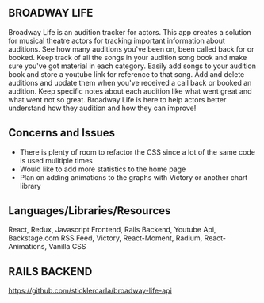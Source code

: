 ## BROADWAY LIFE

Broadway Life is an audition tracker for actors. This app creates a solution for musical theatre actors for tracking important information about auditions. See how many auditions you've been on, been called back for or booked. Keep track of all the songs in your audition song book and make sure you've got material in each category. Easily add songs to your audition book and store a youtube link for reference to that song. Add and delete auditions and update them when you've received a call back or booked an audition. Keep specific notes about each audition like what went great and what went not so great. Broadway Life is here to help actors better understand how they audition and how they can improve!

## Concerns and Issues

- There is plenty of room to refactor the CSS since a lot of the same code is used mulitiple times
- Would like to add more statistics to the home page
- Plan on adding animations to the graphs with Victory or another chart library

## Languages/Libraries/Resources

React, Redux, Javascript Frontend, Rails Backend, Youtube Api, Backstage.com RSS Feed, Victory, React-Moment, Radium, React-Animations, Vanilla CSS

## RAILS BACKEND
https://github.com/sticklercarla/broadway-life-api